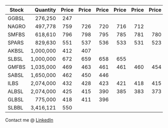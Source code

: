 | Stock         | Quantity | Price  | Price | Price | Price | Price | Price | Price | Price | Price |
| ------------- | --------:|:------:| -----:| -----:| -----:| -----:| -----:| -----:| -----:| -----:|
| GGBSL         | 276,250  | 247    | 
| NAGRO         | 497,778  | 759    |  726  | 720   | 716   | 712   |
| SMFBS         | 618,610  | 796    |  798  | 795   | 785   |  781  | 780 | 777 |  775 | 760 |
| SPARS         | 829,630  | 551    |  537  | 536   | 533   | 531   | 523 | 519 |
| AKBSL         | 1,000,000| 412    |  407  | 
| SLBSL         | 1,000,000| 672    |  659  | 658   |  655  |
| GMFBS         | 1,035,000| 469    |  463  | 461   | 461   | 460   | 454 | 452 |
| SABSL         | 1,650,000| 462    |  450  | 446   |
| ILBS          | 2,074,000| 432    |  428  | 423   | 421   |  418  | 415 |
| ALBSL         | 2,074,000| 425    |  415  | 390   |  385  |  383  | 373 |
| GLBSL         |   775,000| 418    |  411  | 396   |
| SLBBL         | 3,416,121| 550    | 

Contact me @ [LinkedIn](https://www.linkedin.com/in/suman-shresth)
